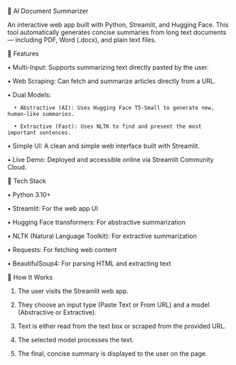 📝 AI Document Summarizer

An interactive web app built with Python, Streamlit, and Hugging Face. This tool automatically generates concise summaries from long text documents — including PDF, Word (.docx), and plain text files.

🚀 Features

   • Multi-Input: Supports summarizing text directly pasted by the user.

   • Web Scraping: Can fetch and summarize articles directly from a URL.

   • Dual Models:

      • Abstractive (AI): Uses Hugging Face T5-Small to generate new, human-like summaries.

      • Extractive (Fast): Uses NLTK to find and present the most important sentences.

   • Simple UI: A clean and simple web interface built with Streamlit.
 
   • Live Demo: Deployed and accessible online via Streamlit Community Cloud.

🧩 Tech Stack

   • Python 3.10+

   • Streamlit: For the web app UI

   • Hugging Face transformers: For abstractive summarization

   • NLTK (Natural Language Toolkit): For extractive summarization

   • Requests: For fetching web content

   • BeautifulSoup4: For parsing HTML and extracting text

🧠 How It Works

   1. The user visits the Streamlit web app.

   2. They choose an input type (Paste Text or From URL) and a model (Abstractive or Extractive).

   3. Text is either read from the text box or scraped from the provided URL.

   4. The selected model processes the text.

   5. The final, concise summary is displayed to the user on the page.
